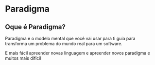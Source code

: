 # Paradigma

## Oque é Paradigma?

Paradigma e o modelo mental que você vai usar para ti guia para transforma um
problema do mundo real para um software.

E mais fácil apreender novas linguagem e apreender novos paradigma e muitos mais
difícil
